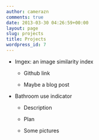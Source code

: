 ```yaml
---
author: camerazn
comments: true
date: 2013-03-30 04:26:59+00:00
layout: page
slug: projects
title: Projects
wordpress_id: 7
---
```



	
  * Imgex: an image similarity index

	
    * Github link

	
    * Maybe a blog post




	
  * Bathroom use indicator

	
    * Description

	
    * Plan

	
    * Some pictures






